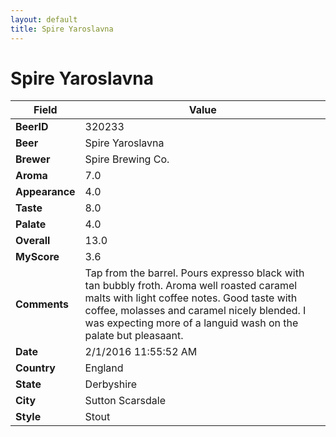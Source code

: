 ```yaml
---
layout: default
title: Spire Yaroslavna
---
```


# Spire Yaroslavna

| Field         | Value     |
|---------------|-----------|
| **BeerID** | 320233 |
| **Beer** | Spire Yaroslavna |
| **Brewer** | Spire Brewing Co. |
| **Aroma** | 7.0 |
| **Appearance** | 4.0 |
| **Taste** | 8.0 |
| **Palate** | 4.0 |
| **Overall** | 13.0 |
| **MyScore** | 3.6 |
| **Comments** | Tap from the barrel. Pours expresso black with tan bubbly froth. Aroma well roasted caramel malts with light coffee notes. Good taste with coffee, molasses and caramel nicely blended. I was expecting more of a languid wash on the palate but pleasaant. |
| **Date** | 2/1/2016 11:55:52 AM |
| **Country** | England |
| **State** | Derbyshire |
| **City** | Sutton Scarsdale |
| **Style** | Stout |
